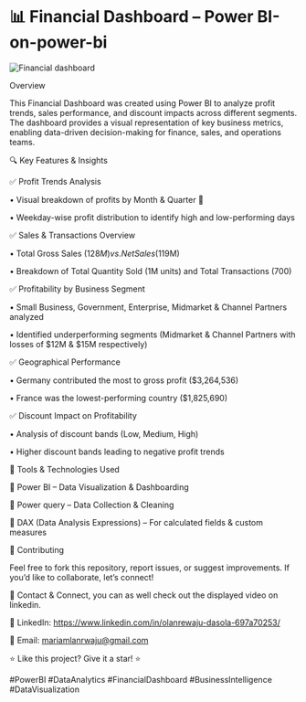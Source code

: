 # 📊 Financial Dashboard – Power BI-on-power-bi



![Financial dashboard](https://github.com/user-attachments/assets/05e52354-6991-4124-b98c-fdabff6ccf46)



Overview

This Financial Dashboard was created using Power BI to analyze profit trends, sales performance, and discount impacts across different segments. The dashboard provides a visual representation of key business metrics, enabling data-driven decision-making for finance, sales, and operations teams.

🔍 Key Features & Insights

✅ Profit Trends Analysis

 • Visual breakdown of profits by Month & Quarter 📅
 
 • Weekday-wise profit distribution to identify high and low-performing days

✅ Sales & Transactions Overview

 • Total Gross Sales ($128M) vs. Net Sales ($119M)
 
 • Breakdown of Total Quantity Sold (1M units) and Total Transactions (700)

✅ Profitability by Business Segment

 • Small Business, Government, Enterprise, Midmarket & Channel Partners analyzed
 
 • Identified underperforming segments (Midmarket & Channel Partners with losses of $12M & $15M respectively)

✅ Geographical Performance

 • Germany contributed the most to gross profit ($3,264,536)
 
 • France was the lowest-performing country ($1,825,690)

✅ Discount Impact on Profitability

 • Analysis of discount bands (Low, Medium, High)
 
 • Higher discount bands leading to negative profit trends

📌 Tools & Technologies Used

🔹 Power BI – Data Visualization & Dashboarding

🔹 Power query – Data Collection & Cleaning

🔹 DAX (Data Analysis Expressions) – For calculated fields & custom measures



👥 Contributing

Feel free to fork this repository, report issues, or suggest improvements. If you’d like to collaborate, let’s connect!

📧 Contact & Connect, you can as well check out the displayed video on linkedin.

🔗 LinkedIn: https://www.linkedin.com/in/olanrewaju-dasola-697a70253/

📩 Email: mariamlanrwaju@gmail.com

⭐ Like this project? Give it a star! ⭐

#PowerBI #DataAnalytics #FinancialDashboard #BusinessIntelligence #DataVisualization
